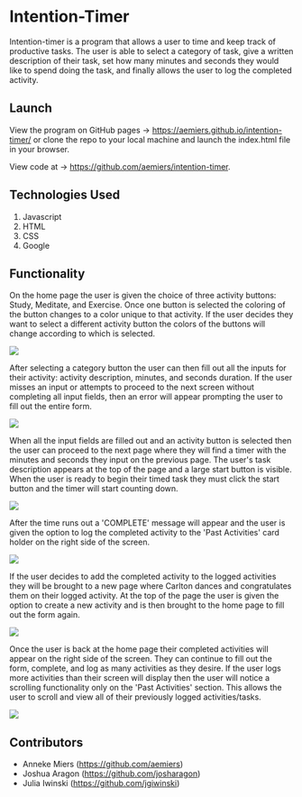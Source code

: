 # Intention-Timer

Intention-timer is a program that allows a user to time and keep track of productive tasks. The user is able to select a category of task, give a written description of their task, set how many minutes and seconds they would like to spend doing the task, and finally allows the user to log the completed activity. 

## Launch

View the program on GitHub pages -> https://aemiers.github.io/intention-timer/ or 
clone the repo to your local machine and launch the index.html file in your browser. 

View code at -> https://github.com/aemiers/intention-timer. 

## Technologies Used
1. Javascript
2. HTML
3. CSS
4. Google

## Functionality
On the home page the user is given the choice of three activity buttons: Study, Meditate, and Exercise. Once one button is selected the coloring of the button changes to a color unique to that activity. If the user decides they want to select a different activity button the colors of the buttons will change according to which is selected. 

<img src="https://gyazo.com/a4c1a8786cc5cc2ece7b3722bec3efca.gif">

After selecting a category button the user can then fill out all the inputs for their activity: activity description, minutes, and seconds duration. If the user misses an input or attempts to proceed to the next screen without completing all input fields, then an error will appear prompting the user to fill out the entire form. 

<img src="https://gyazo.com/7b312346ab370da8be4540ac65eac14c.gif">

When all the input fields are filled out and an activity button is selected then the user can proceed to the next page where they will find a timer with the minutes and seconds they input on the previous page. The user's task description appears at the top of the page and a large start button is visible. When the user is ready to begin their timed task they must click the start button and the timer will start counting down. 

<img src=".gif">

After the time runs out a 'COMPLETE' message will appear and the user is given the option to log the completed activity to the 'Past Activities' card holder on the right side of the screen. 

<img src=".gif">

If the user decides to add the completed activity to the logged activities they will be brought to a new page where Carlton dances and congratulates them on their logged activity. At the top of the page the user is given the option to create a new activity and is then brought to the home page to fill out the form again. 

<img src=".gif">

Once the user is back at the home page their completed activities will appear on the right side of the screen. They can continue to fill out the form, complete, and log as many activities as they desire. If the user logs more activities than their screen will display then the user will notice a scrolling functionality only on the 'Past Activities' section. This allows the user to scroll and view all of their previously logged activities/tasks. 

<img src=".gif">

## Contributors
* Anneke Miers (https://github.com/aemiers)
* Joshua Aragon (https://github.com/josharagon)
* Julia Iwinski (https://github.com/jgiwinski)
